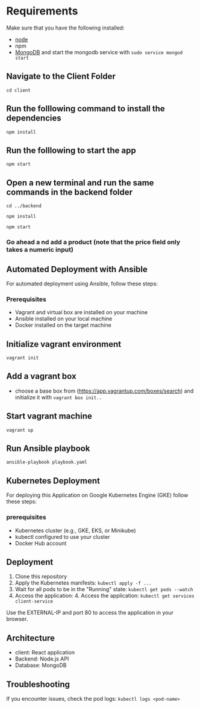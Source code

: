 # Requirements
Make sure that you have the following installed:
- [node](https://www.digitalocean.com/community/tutorials/how-to-install-node-js-on-ubuntu-18-04) 
- npm 
- [MongoDB](https://docs.mongodb.com/manual/tutorial/install-mongodb-on-ubuntu/) and start the mongodb service with `sudo service mongod start`

## Navigate to the Client Folder 
 `cd client`

## Run the folllowing command to install the dependencies 
 `npm install`

## Run the folllowing to start the app
 `npm start`

## Open a new terminal and run the same commands in the backend folder
 `cd ../backend`

 `npm install`

 `npm start`

 ### Go ahead a nd add a product (note that the price field only takes a numeric input)

 ## Automated Deployment with Ansible

For automated deployment using Ansible, follow these steps:

### Prerequisites
- Vagrant and virtual box are installed on your machine
- Ansible installed on your local machine
- Docker installed on the target machine

## Initialize vagrant environment
 `vagrant init`

## Add a vagrant box
- choose a base box from (https://app.vagrantup.com/boxes/search) and initialize it with `vagrant box init..`

## Start vagrant machine
 `vagrant up`

## Run Ansible playbook
 `ansible-playbook playbook.yaml`
## Kubernetes Deployment
For deploying this Application on Google Kubernetes Engine (GKE) follow these steps:
 
 ### prerequisites

- Kubernetes cluster (e.g., GKE, EKS, or Minikube)
- kubectl configured to use your cluster
- Docker Hub account
 
 ## Deployment
 1. Clone this repository
 2. Apply the Kubernetes manifests: `kubectl apply -f ...`
 3. Wait for all pods to be in the "Running" state: `kubectl get pods --watch`
 4. Access the application: 4. Access the application: `kubectl get services client-service`

 Use the EXTERNAL-IP and port 80 to access the application in your browser.

## Architecture

- client: React application
- Backend: Node.js API
- Database: MongoDB

## Troubleshooting

If you encounter issues, check the pod logs: `kubectl logs <pod-name>`

